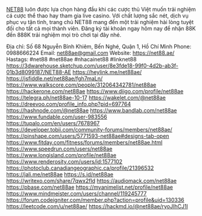 [NET88](https://net88.ae/) luôn được lựa chọn hàng đầu khi các cược thủ Việt muốn trải nghiệm cá cược thể thao hay tham gia live casino. Với chất lượng sắc nét, dịch vụ phục vụ tận tình, trang chủ NET88 mang đến một trải nghiệm hài lòng tuyệt đối cho tất cả mọi thành viên. Đăng ký tài khoản ngay hôm nay để nhận 88K đến 888K trải nghiệm mọi trò chơi tại đây nhé.
 
Địa chỉ: Số 68 Nguyễn Bỉnh Khiêm, Bến Nghé, Quận 1, Hồ Chí Minh 
Phone: 0988666224 
Email: net88ae@gmail.com 
Website: https://net88.ae/
Hastags: #net88 #net88ae #nhacainet88 #linknet88
https://3dwarehouse.sketchup.com/user/8e3fde18-99f0-4d2b-ab3f-01b3d8099187/NET88-AE
https://heylink.me/net88ae/
https://jsfiddle.net/net88ae/fgh7maLn/
https://www.walkscore.com/people/312064342781/net88ae
https://hackerone.com/net88ae
https://www.diigo.com/profile/net88ae
https://telegra.ph/net88ae-10-17
https://wakelet.com/@net88ae
https://dreevoo.com/profile_info.php?pid=697764
https://hashnode.com/@net88ae
https://www.bandlab.com/net88ae
https://www.fundable.com/user-983556
https://tupalo.com/en/users/7678967
https://developer.tobii.com/community-forums/members/net88ae/
https://pinshape.com/users/5771593-net88ae#designs-tab-open
https://www.fitday.com/fitness/forums/members/net88ae.html
https://www.speedrun.com/users/net88ae
https://www.longisland.com/profile/net88ae
https://www.renderosity.com/users/id:1577102
https://photoclub.canadiangeographic.ca/profile/21396532
https://jali.me/net88ae
https://s.id/net88ae
https://writexo.com/share/7qwx2fld
https://audiomack.com/net88ae
https://pbase.com/net88ae
https://myanimelist.net/profile/net88ae
https://www.mindmeister.com/users/channel/119245777
https://forum.codeigniter.com/member.php?action=profile&uid=130336
https://leetcode.com/u/net88ae/
https://hackmd.io/@net88ae/ryoJIhCJ1l